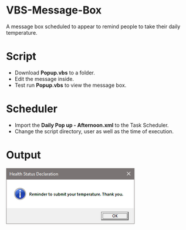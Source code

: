 # VBS-Message-Box
A message box scheduled to appear to remind people to take their daily temperature.

# Script
* Download **Popup.vbs** to a folder.
* Edit the message inside.
* Test run **Popup.vbs** to view the message box.

# Scheduler
* Import the **Daily Pop up - Afternoon.xml** to the Task Scheduler.
* Change the script directory, user as well as the time of execution.

# Output
![](https://github.com/d3athkai/VBS-Message-Box/blob/master/output.jpg?raw=true)
